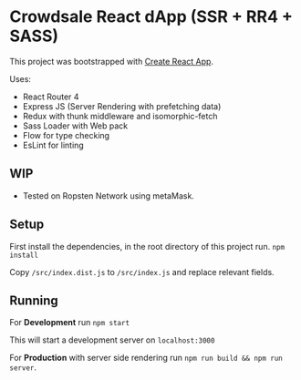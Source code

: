 # Crowdsale React dApp (SSR + RR4 + SASS)

This project was bootstrapped with [Create React App](https://github.com/facebookincubator/create-react-app).

Uses:
- React Router 4
- Express JS (Server Rendering with prefetching data)
- Redux with thunk middleware and isomorphic-fetch
- Sass Loader with Web pack
- Flow for type checking
- EsLint for linting

## WIP
- Tested on Ropsten Network using metaMask.

## Setup
First install the dependencies, in the root directory of this project run.
`npm install`

Copy `/src/index.dist.js` to `/src/index.js` and replace relevant fields.

## Running
For **Development** run `npm start`

This will start a development server on `localhost:3000`

For **Production** with server side rendering run `npm run build && npm run server`.

